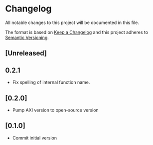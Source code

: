 # Changelog
All notable changes to this project will be documented in this file.

The format is based on [Keep a Changelog](http://keepachangelog.com/en/1.0.0/)
and this project adheres to [Semantic Versioning](http://semver.org/spec/v2.0.0.html).

## [Unreleased]

## 0.2.1

- Fix spelling of internal function name.

## [0.2.0]

- Pump AXI version to open-source version

## [0.1.0]

- Commit initial version
